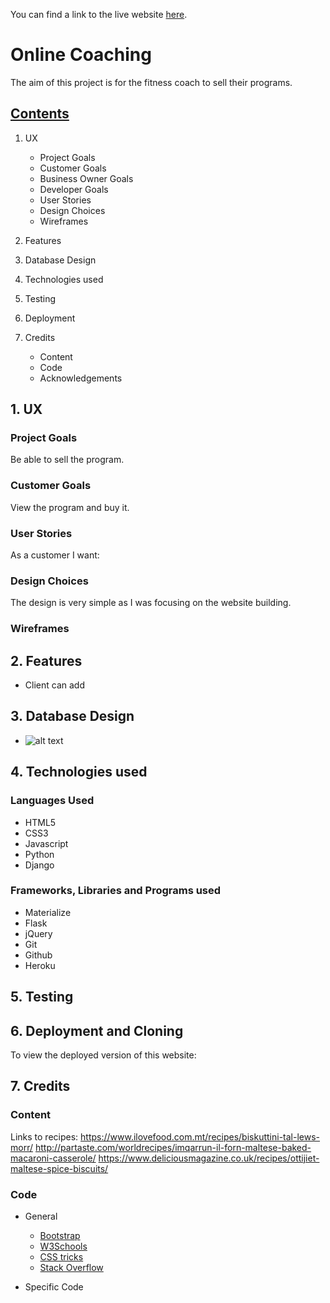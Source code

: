 You can find a link to the live website [here]().


# Online Coaching

The aim of this project is for the fitness coach to sell their programs.

## <ins> Contents </ins>
1. UX
    * Project Goals
    * Customer Goals
    * Business Owner Goals
    * Developer Goals
    * User Stories
    * Design Choices
    * Wireframes
      
2. Features
3. Database Design
4. Technologies used
5. Testing
6. Deployment
7. Credits
    * Content
    * Code
    * Acknowledgements

## 1. UX

### Project Goals

Be able to sell the program.

### Customer Goals

View the program and buy it.

### User Stories

As a customer I want:



### Design Choices

The design is very simple as I was focusing on the website building.

### Wireframes

## 2. Features

- Client can add 

## 3. Database Design

- ![alt text](assets/maltese_recipes.png)

## 4. Technologies used

### Languages Used

- HTML5
- CSS3
- Javascript
- Python
- Django

### Frameworks, Libraries and Programs used

- Materialize
- Flask
- jQuery
- Git
- Github
- Heroku


## 5. Testing
## 6. Deployment and Cloning

To view the deployed version of this website:

## 7. Credits

### Content

Links to recipes:
https://www.ilovefood.com.mt/recipes/biskuttini-tal-lews-morr/
http://partaste.com/worldrecipes/imqarrun-il-forn-maltese-baked-macaroni-casserole/
https://www.deliciousmagazine.co.uk/recipes/ottijiet-maltese-spice-biscuits/

### Code

* General

    * [Bootstrap](https://getbootstrap.com)
    * [W3Schools](https://www.w3schools.com) 
    * [CSS tricks](https://css-tricks.com)
    * [Stack Overflow](https://stackoverflow.com/)

* Specific Code

